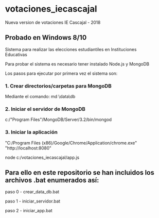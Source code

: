 # votaciones_iecascajal
Nueva version de votaciones IE Cascajal - 2018

## Probado en Windows 8/10

Sistema para realizar las elecciones estudiantiles en Instituciones Educativas 

Para probar el sistema es necesario tener instalado Node.js y MongoDB

Los pasos para ejecutar por primera vez el sistema son:

### 1. Crear directorios/carpetas para MongoDB

Mediante el comando:  md \data\db

### 2. Iniciar el servidor de MongoDB

c:/\"Program Files\"/MongoDB/Server/3.2/bin/mongod

### 3. Iniciar la aplicación 

"C:/Program Files (x86)/Google/Chrome/Application/chrome.exe" "http://localhost:8080"

node c:/votaciones_iecascajal/app.js


## Para ello en este repositorio se han incluidos los archivos .bat enumerados así:

paso 0 - crear_data_db.bat

paso 1 - iniciar_servidor.bat

paso 2 - iniciar_app.bat

